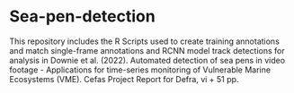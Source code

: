 # Sea-pen-detection

This repository includes the R Scripts used to create training annotations and match single-frame annotations and RCNN model track detections for analysis in Downie et al. (2022). Automated detection of sea pens in video footage - Applications for time-series monitoring of Vulnerable Marine Ecosystems (VME). Cefas Project Report for Defra, vi + 51 pp. 
